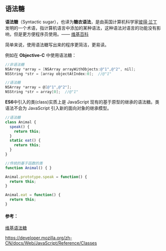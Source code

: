 ## 语法糖

**语法糖**（Syntactic sugar），也译为**糖衣语法**，是由英国计算机科学家[彼得·兰丁](https://zh.wikipedia.org/wiki/%E5%BD%BC%E5%BE%97%C2%B7%E5%85%B0%E4%B8%81)发明的一个术语，指计算机语言中添加的某种语法，这种语法对语言的功能没有影响，但是更方便程序员使用。—— [维基百科](https://zh.wikipedia.org/wiki/%E8%AF%AD%E6%B3%95%E7%B3%96)

简单来说，使用语法糖写出来的程序更简洁，更易读。

例如在 **Objective-C** 中使用语法糖：

```objective-c
//非语法糖
NSArray *array = [NSArray arrayWithObjects:@"1",@"2", nil];
NSString *str = [array objectAtIndex:0];  //@"1"

//语法糖
NSArray *array = @[@"1",@"2"];
NSString *str = array[0];  //@"1"
```



**ES6**中引入的类(class)实质上是 JavaScript 现有的基于原型的继承的语法糖。类语法不会为 JavaScript 引入新的面向对象的继承模型。

```javaScript
//语法糖
class Animal { 
  speak() {
    return this;
  }
  static eat() {
    return this;
  }
}

//传统的基于函数的类
function Animal() { }

Animal.prototype.speak = function() {
  return this;
}

Animal.eat = function() {
  return this;
}

```



#### 参考：

[维基语法糖](https://zh.wikipedia.org/wiki/%E8%AF%AD%E6%B3%95%E7%B3%96)

https://developer.mozilla.org/zh-CN/docs/Web/JavaScript/Reference/Classes

